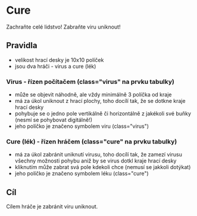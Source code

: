 # Cure
Zachraňte celé lidstvo! Zabraňte viru uniknout!

## Pravidla
- velikost hrací desky je 10x10 políček
- jsou dva hráči - virus a cure (lék)
### Virus - řízen počítačem (class="virus" na prvku tabulky)
- může se objevit náhodně, ale vždy minimálně 3 políčka od kraje
- má za úkol uniknout z hrací plochy, toho docílí tak, že se dotkne kraje hrací desky
- pohybuje se o jedno pole vertikálně či horizontálně z jakékoli své buňky (nesmí se pohybovat digitálně!)
- jeho políčko je značeno symbolem viru (class="virus")
### Cure (lék) - řízen hráčem (class="cure" na prvku tabulky)
- má za úkol zabránit uniknutí virusu, toho docílí tak, že zamezí virusu všechny možnosti pohybu aniž by se virus dotkl kraje hrací desky
- kliknutím může zabrat svá pole kdekoli chce (nemusí se jakkoli dotýkat)
- jeho políčko je značeno symbolem léku (class="cure")

## Cíl
Cílem hráče je zabránit viru uniknout.
